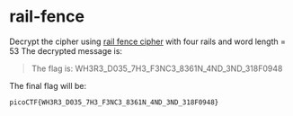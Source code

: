# rail-fence

Decrypt the cipher using [rail fence cipher](https://en.wikipedia.org/wiki/Rail_fence_cipher) with four rails and word length = 53
The decrypted message is:

> The flag is: WH3R3_D035_7H3_F3NC3_8361N_4ND_3ND_318F0948

The final flag will be:

`picoCTF{WH3R3_D035_7H3_F3NC3_8361N_4ND_3ND_318F0948}`
